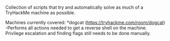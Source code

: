 Collection of scripts that try and automatically solve as much of a TryHackMe machine as possible.

Machines currently covered:
  *dogcat (https://tryhackme.com/room/dogcat)
    -Performs all actions needed to get a reverse shell on the machine.  Privilege escalation and finding flags still needs to be done manually.
